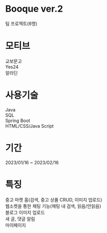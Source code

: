 # Booque ver.2
팀 프로젝트(6명)
# 모티브
교보문고 </br>
Yes24 </br>
알라딘
# 사용기술
Java </br>
SQL </br>
Spring Boot </br>
HTML/CSS/Java Script
# 기간
2023/01/16 ~ 2023/02/16 </br>
# 특징
중고 마켓 홈(검색, 중고 상품 CRUD, 이미지 업로드) </br>
웹소켓을 통한 채팅 기능(채팅 내 검색, 읽음/안읽음) </br>
블로그 이미지 업로드 </br>
새 글, 댓글 알림 </br>
마이페이지
